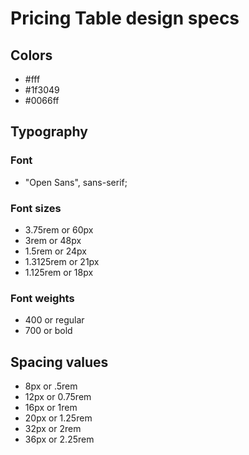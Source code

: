 # Pricing Table design specs

## Colors

- #fff
- #1f3049
- #0066ff

## Typography

### Font

- "Open Sans", sans-serif;

### Font sizes

- 3.75rem or 60px
- 3rem or 48px
- 1.5rem or 24px
- 1.3125rem or 21px
- 1.125rem or 18px

### Font weights

- 400 or regular
- 700 or bold

## Spacing values

- 8px or .5rem
- 12px or 0.75rem
- 16px or 1rem
- 20px or 1.25rem
- 32px or 2rem
- 36px or 2.25rem
